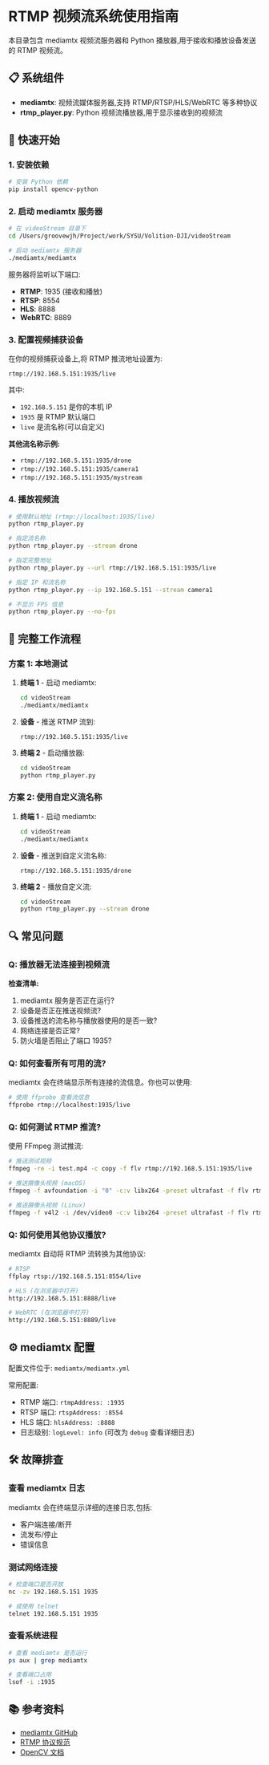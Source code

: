 # RTMP 视频流系统使用指南

本目录包含 mediamtx 视频流服务器和 Python 播放器,用于接收和播放设备发送的 RTMP 视频流。

## 📋 系统组件

- **mediamtx**: 视频流媒体服务器,支持 RTMP/RTSP/HLS/WebRTC 等多种协议
- **rtmp_player.py**: Python 视频流播放器,用于显示接收到的视频流

## 🚀 快速开始

### 1. 安装依赖

```bash
# 安装 Python 依赖
pip install opencv-python
```

### 2. 启动 mediamtx 服务器

```bash
# 在 videoStream 目录下
cd /Users/groovewjh/Project/work/SYSU/Volition-DJI/videoStream

# 启动 mediamtx 服务器
./mediamtx/mediamtx
```

服务器将监听以下端口:
- **RTMP**: 1935 (接收和播放)
- **RTSP**: 8554
- **HLS**: 8888
- **WebRTC**: 8889

### 3. 配置视频捕获设备

在你的视频捕获设备上,将 RTMP 推流地址设置为:

```
rtmp://192.168.5.151:1935/live
```

其中:
- `192.168.5.151` 是你的本机 IP
- `1935` 是 RTMP 默认端口
- `live` 是流名称(可以自定义)

**其他流名称示例:**
- `rtmp://192.168.5.151:1935/drone`
- `rtmp://192.168.5.151:1935/camera1`
- `rtmp://192.168.5.151:1935/mystream`

### 4. 播放视频流

```bash
# 使用默认地址 (rtmp://localhost:1935/live)
python rtmp_player.py

# 指定流名称
python rtmp_player.py --stream drone

# 指定完整地址
python rtmp_player.py --url rtmp://192.168.5.151:1935/live

# 指定 IP 和流名称
python rtmp_player.py --ip 192.168.5.151 --stream camera1

# 不显示 FPS 信息
python rtmp_player.py --no-fps
```

## 📱 完整工作流程

### 方案 1: 本地测试

1. **终端 1** - 启动 mediamtx:
   ```bash
   cd videoStream
   ./mediamtx/mediamtx
   ```

2. **设备** - 推送 RTMP 流到:
   ```
   rtmp://192.168.5.151:1935/live
   ```

3. **终端 2** - 启动播放器:
   ```bash
   cd videoStream
   python rtmp_player.py
   ```

### 方案 2: 使用自定义流名称

1. **终端 1** - 启动 mediamtx:
   ```bash
   cd videoStream
   ./mediamtx/mediamtx
   ```

2. **设备** - 推送到自定义流名称:
   ```
   rtmp://192.168.5.151:1935/drone
   ```

3. **终端 2** - 播放自定义流:
   ```bash
   cd videoStream
   python rtmp_player.py --stream drone
   ```

## 🔍 常见问题

### Q: 播放器无法连接到视频流

**检查清单:**
1. mediamtx 服务是否正在运行?
2. 设备是否正在推送视频流?
3. 设备推送的流名称与播放器使用的是否一致?
4. 网络连接是否正常?
5. 防火墙是否阻止了端口 1935?

### Q: 如何查看所有可用的流?

mediamtx 会在终端显示所有连接的流信息。你也可以使用:

```bash
# 使用 ffprobe 查看流信息
ffprobe rtmp://localhost:1935/live
```

### Q: 如何测试 RTMP 推流?

使用 FFmpeg 测试推流:

```bash
# 推送测试视频
ffmpeg -re -i test.mp4 -c copy -f flv rtmp://192.168.5.151:1935/live

# 推送摄像头视频 (macOS)
ffmpeg -f avfoundation -i "0" -c:v libx264 -preset ultrafast -f flv rtmp://192.168.5.151:1935/live

# 推送摄像头视频 (Linux)
ffmpeg -f v4l2 -i /dev/video0 -c:v libx264 -preset ultrafast -f flv rtmp://192.168.5.151:1935/live
```

### Q: 如何使用其他协议播放?

mediamtx 自动将 RTMP 流转换为其他协议:

```bash
# RTSP
ffplay rtsp://192.168.5.151:8554/live

# HLS (在浏览器中打开)
http://192.168.5.151:8888/live

# WebRTC (在浏览器中打开)
http://192.168.5.151:8889/live
```

## ⚙️ mediamtx 配置

配置文件位于: `mediamtx/mediamtx.yml`

常用配置:
- RTMP 端口: `rtmpAddress: :1935`
- RTSP 端口: `rtspAddress: :8554`
- HLS 端口: `hlsAddress: :8888`
- 日志级别: `logLevel: info` (可改为 `debug` 查看详细日志)

## 🛠️ 故障排查

### 查看 mediamtx 日志

mediamtx 会在终端显示详细的连接日志,包括:
- 客户端连接/断开
- 流发布/停止
- 错误信息

### 测试网络连接

```bash
# 检查端口是否开放
nc -zv 192.168.5.151 1935

# 或使用 telnet
telnet 192.168.5.151 1935
```

### 查看系统进程

```bash
# 查看 mediamtx 是否运行
ps aux | grep mediamtx

# 查看端口占用
lsof -i :1935
```

## 📚 参考资料

- [mediamtx GitHub](https://github.com/bluenviron/mediamtx)
- [RTMP 协议规范](https://www.adobe.com/devnet/rtmp.html)
- [OpenCV 文档](https://docs.opencv.org/)
